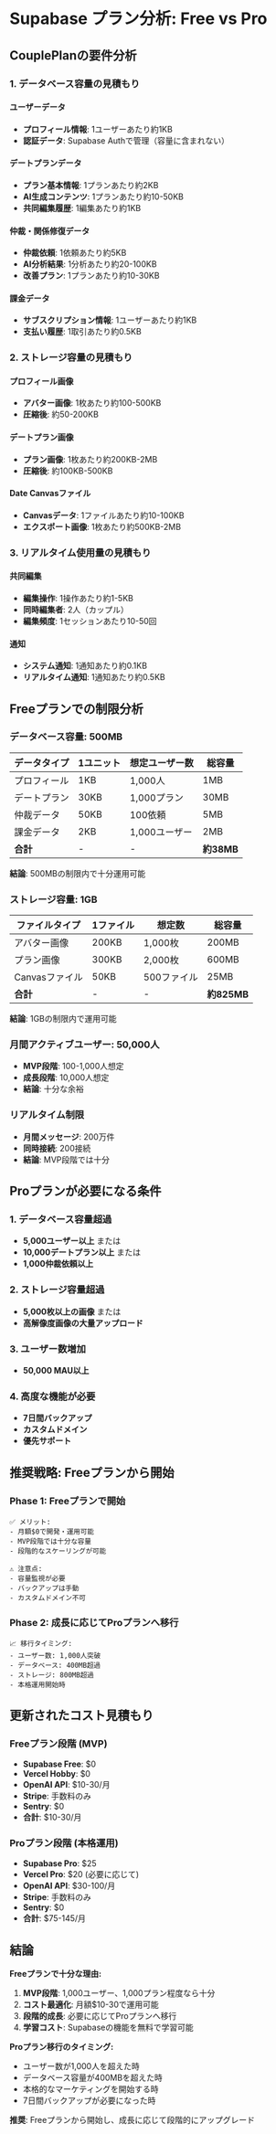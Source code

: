# Supabase プラン分析: Free vs Pro

## CouplePlanの要件分析

### 1. データベース容量の見積もり

#### ユーザーデータ
- **プロフィール情報**: 1ユーザーあたり約1KB
- **認証データ**: Supabase Authで管理（容量に含まれない）

#### デートプランデータ
- **プラン基本情報**: 1プランあたり約2KB
- **AI生成コンテンツ**: 1プランあたり約10-50KB
- **共同編集履歴**: 1編集あたり約1KB

#### 仲裁・関係修復データ
- **仲裁依頼**: 1依頼あたり約5KB
- **AI分析結果**: 1分析あたり約20-100KB
- **改善プラン**: 1プランあたり約10-30KB

#### 課金データ
- **サブスクリプション情報**: 1ユーザーあたり約1KB
- **支払い履歴**: 1取引あたり約0.5KB

### 2. ストレージ容量の見積もり

#### プロフィール画像
- **アバター画像**: 1枚あたり約100-500KB
- **圧縮後**: 約50-200KB

#### デートプラン画像
- **プラン画像**: 1枚あたり約200KB-2MB
- **圧縮後**: 約100KB-500KB

#### Date Canvasファイル
- **Canvasデータ**: 1ファイルあたり約10-100KB
- **エクスポート画像**: 1枚あたり約500KB-2MB

### 3. リアルタイム使用量の見積もり

#### 共同編集
- **編集操作**: 1操作あたり約1-5KB
- **同時編集者**: 2人（カップル）
- **編集頻度**: 1セッションあたり10-50回

#### 通知
- **システム通知**: 1通知あたり約0.1KB
- **リアルタイム通知**: 1通知あたり約0.5KB

## Freeプランでの制限分析

### データベース容量: 500MB
| データタイプ | 1ユニット | 想定ユーザー数 | 総容量 |
|-------------|-----------|----------------|--------|
| プロフィール | 1KB | 1,000人 | 1MB |
| デートプラン | 30KB | 1,000プラン | 30MB |
| 仲裁データ | 50KB | 100依頼 | 5MB |
| 課金データ | 2KB | 1,000ユーザー | 2MB |
| **合計** | - | - | **約38MB** |

**結論**: 500MBの制限内で十分運用可能

### ストレージ容量: 1GB
| ファイルタイプ | 1ファイル | 想定数 | 総容量 |
|---------------|-----------|--------|--------|
| アバター画像 | 200KB | 1,000枚 | 200MB |
| プラン画像 | 300KB | 2,000枚 | 600MB |
| Canvasファイル | 50KB | 500ファイル | 25MB |
| **合計** | - | - | **約825MB** |

**結論**: 1GBの制限内で運用可能

### 月間アクティブユーザー: 50,000人
- **MVP段階**: 100-1,000人想定
- **成長段階**: 10,000人想定
- **結論**: 十分な余裕

### リアルタイム制限
- **月間メッセージ**: 200万件
- **同時接続**: 200接続
- **結論**: MVP段階では十分

## Proプランが必要になる条件

### 1. データベース容量超過
- **5,000ユーザー以上** または
- **10,000デートプラン以上** または
- **1,000仲裁依頼以上**

### 2. ストレージ容量超過
- **5,000枚以上の画像** または
- **高解像度画像の大量アップロード**

### 3. ユーザー数増加
- **50,000 MAU以上**

### 4. 高度な機能が必要
- **7日間バックアップ**
- **カスタムドメイン**
- **優先サポート**

## 推奨戦略: Freeプランから開始

### Phase 1: Freeプランで開始
```
✅ メリット:
- 月額$0で開発・運用可能
- MVP段階では十分な容量
- 段階的なスケーリングが可能

⚠️ 注意点:
- 容量監視が必要
- バックアップは手動
- カスタムドメイン不可
```

### Phase 2: 成長に応じてProプランへ移行
```
📈 移行タイミング:
- ユーザー数: 1,000人突破
- データベース: 400MB超過
- ストレージ: 800MB超過
- 本格運用開始時
```

## 更新されたコスト見積もり

### Freeプラン段階 (MVP)
- **Supabase Free**: $0
- **Vercel Hobby**: $0
- **OpenAI API**: $10-30/月
- **Stripe**: 手数料のみ
- **Sentry**: $0
- **合計**: $10-30/月

### Proプラン段階 (本格運用)
- **Supabase Pro**: $25
- **Vercel Pro**: $20 (必要に応じて)
- **OpenAI API**: $30-100/月
- **Stripe**: 手数料のみ
- **Sentry**: $0
- **合計**: $75-145/月

## 結論

**Freeプランで十分な理由:**
1. **MVP段階**: 1,000ユーザー、1,000プラン程度なら十分
2. **コスト最適化**: 月額$10-30で運用可能
3. **段階的成長**: 必要に応じてProプランへ移行
4. **学習コスト**: Supabaseの機能を無料で学習可能

**Proプラン移行のタイミング:**
- ユーザー数が1,000人を超えた時
- データベース容量が400MBを超えた時
- 本格的なマーケティングを開始する時
- 7日間バックアップが必要になった時

**推奨**: Freeプランから開始し、成長に応じて段階的にアップグレード
